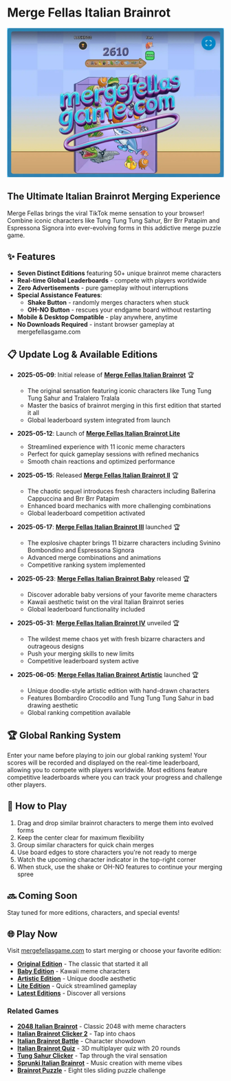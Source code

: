 # Merge Fellas Italian Brainrot

![Merge Fellas](public/mergefellasgame.webp)

## The Ultimate Italian Brainrot Merging Experience

Merge Fellas brings the viral TikTok meme sensation to your browser! Combine iconic characters like Tung Tung Tung Sahur, Brr Brr Patapim and Espressona Signora into ever-evolving forms in this addictive merge puzzle game.

## ✨ Features

- **Seven Distinct Editions** featuring 50+ unique brainrot meme characters
- **Real-time Global Leaderboards** - compete with players worldwide
- **Zero Advertisements** - pure gameplay without interruptions
- **Special Assistance Features**:
  - **Shake Button** - randomly merges characters when stuck
  - **OH-NO Button** - rescues your endgame board without restarting
- **Mobile & Desktop Compatible** - play anywhere, anytime
- **No Downloads Required** - instant browser gameplay at mergefellasgame.com

## 📋 Update Log & Available Editions

- **2025-05-09**: Initial release of **[Merge Fellas Italian Brainrot](https://mergefellasgame.com/merge-fellas)** 🏆
  - The original sensation featuring iconic characters like Tung Tung Tung Sahur and Tralalero Tralala
  - Master the basics of brainrot merging in this first edition that started it all
  - Global leaderboard system integrated from launch

- **2025-05-12**: Launch of **[Merge Fellas Italian Brainrot Lite](https://mergefellasgame.com/merge-fellas-italian-brainrot-lite)**
  - Streamlined experience with 11 iconic meme characters
  - Perfect for quick gameplay sessions with refined mechanics
  - Smooth chain reactions and optimized performance

- **2025-05-15**: Released **[Merge Fellas Italian Brainrot II](https://mergefellasgame.com/merge-fellas-italian-brainrot-2)** 🏆
  - The chaotic sequel introduces fresh characters including Ballerina Cappuccina and Brr Brr Patapim
  - Enhanced board mechanics with more challenging combinations
  - Global leaderboard competition activated

- **2025-05-17**: **[Merge Fellas Italian Brainrot III](https://mergefellasgame.com/merge-fellas-italian-brainrot-3)** launched 🏆
  - The explosive chapter brings 11 bizarre characters including Svinino Bombondino and Espressona Signora
  - Advanced merge combinations and animations
  - Competitive ranking system implemented

- **2025-05-23**: **[Merge Fellas Italian Brainrot Baby](https://mergefellasgame.com/merge-fellas-italian-brainrot-baby)** released 🏆
  - Discover adorable baby versions of your favorite meme characters
  - Kawaii aesthetic twist on the viral Italian Brainrot series
  - Global leaderboard functionality included

- **2025-05-31**: **[Merge Fellas Italian Brainrot IV](https://mergefellasgame.com/merge-fellas-italian-brainrot-4)** unveiled 🏆
  - The wildest meme chaos yet with fresh bizarre characters and outrageous designs
  - Push your merging skills to new limits
  - Competitive leaderboard system active

- **2025-06-05**: **[Merge Fellas Italian Brainrot Artistic](https://mergefellasgame.com/merge-fellas-italian-brainrot-artistic)** launched 🏆
  - Unique doodle-style artistic edition with hand-drawn characters
  - Features Bombardiro Crocodilo and Tung Tung Tung Sahur in bad drawing aesthetic
  - Global ranking competition available

## 🏆 Global Ranking System

Enter your name before playing to join our global ranking system! Your scores will be recorded and displayed on the real-time leaderboard, allowing you to compete with players worldwide. Most editions feature competitive leaderboards where you can track your progress and challenge other players.

## 🎯 How to Play

1. Drag and drop similar brainrot characters to merge them into evolved forms
2. Keep the center clear for maximum flexibility
3. Group similar characters for quick chain merges
4. Use board edges to store characters you're not ready to merge
5. Watch the upcoming character indicator in the top-right corner
6. When stuck, use the shake or OH-NO features to continue your merging spree

## 🔜 Coming Soon

Stay tuned for more editions, characters, and special events!

## 🌐 Play Now

Visit [mergefellasgame.com](https://mergefellasgame.com) to start merging or choose your favorite edition:

- **[Original Edition](https://mergefellasgame.com/)** - The classic that started it all
- **[Baby Edition](https://mergefellasgame.com/merge-fellas-italian-brainrot-baby)** - Kawaii meme characters  
- **[Artistic Edition](https://mergefellasgame.com/merge-fellas-italian-brainrot-artistic)** - Unique doodle aesthetic
- **[Lite Edition](https://mergefellasgame.com/merge-fellas-italian-brainrot-lite)** - Quick streamlined gameplay
- **[Latest Editions](https://mergefellasgame.com/italian-brainrot)** - Discover all versions

### Related Games
- **[2048 Italian Brainrot](https://mergefellasgame.com/2048-italian-brainrot)** - Classic 2048 with meme characters
- **[Italian Brainrot Clicker 2](https://mergefellasgame.com/italian-brainrot-clicker-2)** - Tap into chaos
- **[Italian Brainrot Battle](https://mergefellasgame.com/italian-brainrot-battle)** - Character showdown
- **[Italian Brainrot Quiz](https://mergefellasgame.com/italian-brainrot-quiz)** - 3D multiplayer quiz with 20 rounds
- **[Tung Sahur Clicker](https://mergefellasgame.com/tung-sahur-clicker)** - Tap through the viral sensation
- **[Sprunki Italian Brainrot](https://mergefellasgame.com/sprunki-italian-brainrot)** - Music creation with meme vibes
- **[Brainrot Puzzle](https://mergefellasgame.com/brainrot-puzzle)** - Eight tiles sliding puzzle challenge

